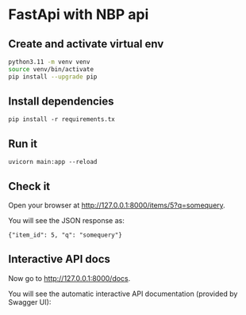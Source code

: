 # FastApi with NBP api


## Create and activate virtual env

```bash 
python3.11 -m venv venv
source venv/bin/activate 
pip install --upgrade pip
```   
   


## Install dependencies

`pip install -r requirements.tx`

## Run it

`uvicorn main:app --reload` 

## Check it
Open your browser at http://127.0.0.1:8000/items/5?q=somequery.

You will see the JSON response as:

`{"item_id": 5, "q": "somequery"}`

## Interactive API docs

Now go to http://127.0.0.1:8000/docs.

You will see the automatic interactive API documentation (provided by Swagger UI):